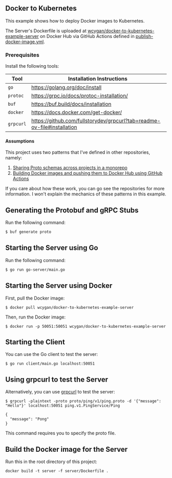 ## Docker to Kubernetes

This example shows how to deploy Docker images to Kubernetes.

The Server's Dockerfile is uploaded
at [wcygan/docker-to-kubernetes-example-server](https://hub.docker.com/r/wcygan/docker-to-kubernetes-example-server) on
Docker Hub via GitHub Actions defined in [publish-docker-image.yml](.github/workflows/publish-docker-image.yml).

### Prerequisites

Install the following tools:

| Tool      | Installation Instructions                                               |
|-----------|-------------------------------------------------------------------------|
| `go`      | https://golang.org/doc/install                                          |
| `protoc`  | https://grpc.io/docs/protoc-installation/                               |
| `buf`     | https://buf.build/docs/installation                                     |
| `docker`  | https://docs.docker.com/get-docker/                                     |
| `grpcurl` | https://github.com/fullstorydev/grpcurl?tab=readme-ov-file#installation |

#### Assumptions

This project uses two patterns that I've defined in other repositories, namely:

1. [Sharing Proto schemas across projects in a monorepo](https://github.com/wcygan/buf-polyglot-example)
2. [Building Docker images and pushing them to Docker Hub using GitHub Actions](https://github.com/wcygan/github-actions-to-docker-registry.)

If you care about how these work, you can go see the repositories for more information. I won't explain the mechanics of
these patterns in this example.

## Generating the Protobuf and gRPC Stubs

Run the following command:

```bash
$ buf generate proto
```

## Starting the Server using Go

Run the following command:

```bash
$ go run go-server/main.go
```

## Starting the Server using Docker

First, pull the Docker image:

```
$ docker pull wcygan/docker-to-kubernetes-example-server
```

Then, run the Docker image:

```
$ docker run -p 50051:50051 wcygan/docker-to-kubernetes-example-server
```

## Starting the Client

You can use the Go client to test the server:

```
$ go run client/main.go localhost:50051
```

## Using grpcurl to test the Server

Alternatively, you can use [grpcurl](https://github.com/fullstorydev/grpcurl) to test the server:

```
$ grpcurl -plaintext -proto proto/ping/v1/ping.proto -d '{"message": "Hello"}' localhost:50051 ping.v1.PingService/Ping

{
  "message": "Pong"
}
```

This command requires you to specify the proto file. 

## Build the Docker image for the Server

Run this in the root directory of this project:

```
docker build -t server -f server/Dockerfile .
```